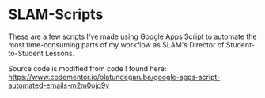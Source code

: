 # SLAM-Scripts
These are a few scripts I've made using Google Apps Script to automate the most time-consuming parts of my workflow as SLAM's Director of Student-to-Student Lessons.

Source code is modified from code I found here: https://www.codementor.io/olatundegaruba/google-apps-script-automated-emails-m2m0ojq9v
